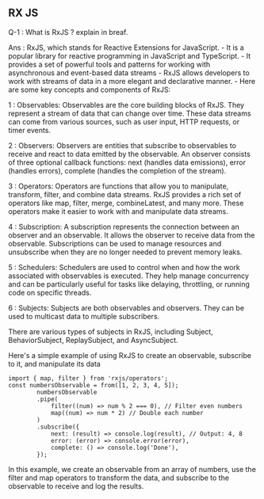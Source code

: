 ## RX JS

  Q-1 :   What is RxJS ? explain in breaf.

  Ans :  RxJS, which stands for Reactive Extensions for JavaScript.
    - It is a popular library for reactive programming in JavaScript and TypeScript.
    - It provides a set of powerful tools and patterns for working with asynchronous and event-based data streams
    - RxJS allows developers to work with streams of data in a more elegant and declarative manner.
    - Here are some key concepts and components of RxJS:

  1 : Observables: Observables are the core building blocks of RxJS. 
            They represent a stream of data that can change over time. These data streams can come from various sources, such as user input, HTTP requests, or timer events.

  2 : Observers: Observers are entities that subscribe to observables to receive and react to data emitted by the observable. 
            An observer consists of three optional callback functions: 
                next (handles data emissions), 
                error (handles errors), 
                complete (handles the completion of the stream).

  3 : Operators: Operators are functions that allow you to manipulate, transform, filter, and combine data streams. 
            RxJS provides a rich set of operators like map, filter, merge, combineLatest, and many more. 
            These operators make it easier to work with and manipulate data streams.

  4 : Subscription: A subscription represents the connection between an observer and an observable. 
            It allows the observer to receive data from the observable. 
            Subscriptions can be used to manage resources and unsubscribe when they are no longer needed to prevent memory leaks.

   5 : Schedulers: Schedulers are used to control when and how the work associated with observables is executed. 
            They help manage concurrency and can be particularly useful for tasks like delaying, throttling, or running code on specific threads.

   6 : Subjects: Subjects are both observables and observers. They can be used to multicast data to multiple subscribers.

There are various types of subjects in RxJS, including Subject, BehaviorSubject, ReplaySubject, and AsyncSubject.

   Here's a simple example of using RxJS to create an observable, subscribe to it, and manipulate its data
     

```import { Observable, from } from 'rxjs';
import { map, filter } from 'rxjs/operators';
const numbersObservable = from([1, 2, 3, 4, 5]);
        numbersObservable
        .pipe(
            filter((num) => num % 2 === 0), // Filter even numbers
            map((num) => num * 2) // Double each number
        )
        .subscribe({
            next: (result) => console.log(result), // Output: 4, 8
            error: (error) => console.error(error),
            complete: () => console.log('Done'),
        });
   ```
        
  In this example, we create an observable from an array of numbers, use the filter and map operators to transform the data, and subscribe to the observable to receive and log the results.
